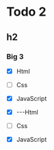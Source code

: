 # Todo 2


## h2


### Big 3

 -  [x] Html
 -  [ ] Css
 -  [x] JavaScript


 -  [x] ---Html
 -  [ ] Css
 -  [x] JavaScript
